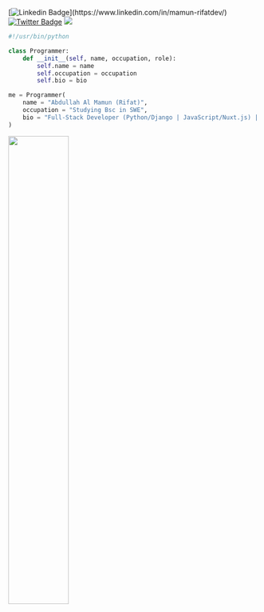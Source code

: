 
[![Linkedin Badge](https://img.shields.io/badge/-rifat977-blue?style=social&logo=Linkedin&logoColor=blue&link=[[https://www.linkedin.com/in/r_fat36/](https://www.linkedin.com/in/mamun-rifatdev/)](https://www.linkedin.com/in/mamun-rifatdev/))](https://www.linkedin.com/in/mamun-rifatdev/) [![Twitter Badge](http://img.shields.io/badge/-@r_fat36-1ca0f1?style=social&logo=twitter&logoColor=blue&link=https://twitter.com/r_fat36)](https://twitter.com/r_fat36)
![](https://komarev.com/ghpvc/?username=rifat977&style=flat-square)

```python
#!/usr/bin/python

class Programmer:
    def __init__(self, name, occupation, role):
        self.name = name
        self.occupation = occupation
        self.bio = bio

me = Programmer(
    name = "Abdullah Al Mamun (Rifat)",
    occupation = "Studying Bsc in SWE",
    bio = "Full-Stack Developer (Python/Django | JavaScript/Nuxt.js) | Cyber Security Enthusiast"
)
```


<img  src="https://github-readme-streak-stats.herokuapp.com/?user=rifat977&theme=tokyonight&hide_border=true" width="49%" >


